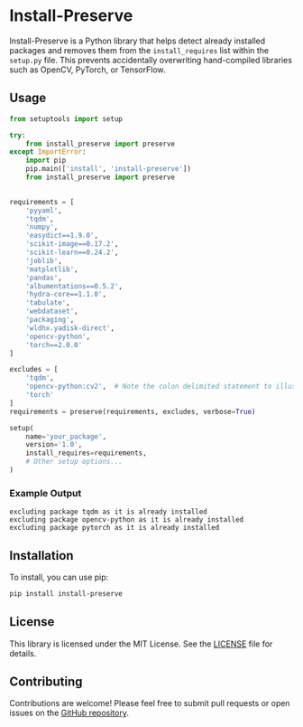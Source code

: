 # Install-Preserve

Install-Preserve is a Python library that helps detect already installed packages and removes them from the `install_requires` list within the `setup.py` file. This prevents accidentally overwriting hand-compiled libraries such as OpenCV, PyTorch, or TensorFlow.

## Usage

```python
from setuptools import setup

try:
    from install_preserve import preserve
except ImportError:
    import pip
    pip.main(['install', 'install-preserve'])
    from install_preserve import preserve
    

requirements = [
    'pyyaml',
    'tqdm',
    'numpy',
    'easydict==1.9.0',
    'scikit-image==0.17.2',
    'scikit-learn==0.24.2',
    'joblib',
    'matplotlib',
    'pandas',
    'albumentations==0.5.2',
    'hydra-core==1.1.0',
    'tabulate',
    'webdataset',
    'packaging',
    'wldhx.yadisk-direct',
    'opencv-python',
    'torch==2.0.0'
]

excludes = [
    'tqdm',
    'opencv-python:cv2',  # Note the colon delimited statement to illustrate <package-name>:<import alias>
    'torch'
]
requirements = preserve(requirements, excludes, verbose=True)

setup(
    name='your_package',
    version='1.0',
    install_requires=requirements,
    # Other setup options...
)
```

### Example Output

```
excluding package tqdm as it is already installed
excluding package opencv-python as it is already installed
excluding package pytorch as it is already installed
```

## Installation

To install, you can use pip:

```bash
pip install install-preserve
```

## License

This library is licensed under the MIT License. See the [LICENSE](LICENSE) file for details.

## Contributing

Contributions are welcome! Please feel free to submit pull requests or open issues on the [GitHub repository](https://github.com/manbehindthemadness/install-preserve).
